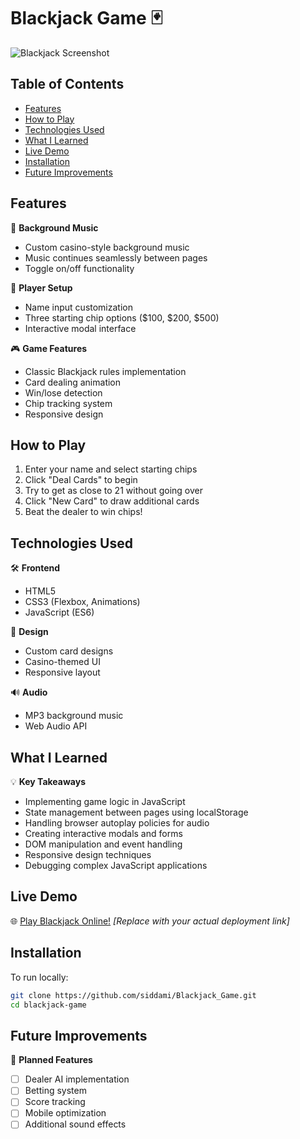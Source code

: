 # Blackjack Game 🃏

![Blackjack Screenshot](./Screenshot.png)

## Table of Contents

- [Features](#features)
- [How to Play](#how-to-play)
- [Technologies Used](#technologies-used)
- [What I Learned](#what-i-learned)
- [Live Demo](#live-demo)
- [Installation](#installation)
- [Future Improvements](#future-improvements)

## Features

🎵 **Background Music**
- Custom casino-style background music
- Music continues seamlessly between pages
- Toggle on/off functionality

👤 **Player Setup**
- Name input customization
- Three starting chip options ($100, $200, $500)
- Interactive modal interface

🎮 **Game Features**
- Classic Blackjack rules implementation
- Card dealing animation
- Win/lose detection
- Chip tracking system
- Responsive design

## How to Play

1. Enter your name and select starting chips
2. Click "Deal Cards" to begin
3. Try to get as close to 21 without going over
4. Click "New Card" to draw additional cards
5. Beat the dealer to win chips!

## Technologies Used

🛠 **Frontend**
- HTML5
- CSS3 (Flexbox, Animations)
- JavaScript (ES6)

🎨 **Design**
- Custom card designs
- Casino-themed UI
- Responsive layout

🔊 **Audio**
- MP3 background music
- Web Audio API

## What I Learned

💡 **Key Takeaways**

- Implementing game logic in JavaScript
- State management between pages using localStorage
- Handling browser autoplay policies for audio
- Creating interactive modals and forms
- DOM manipulation and event handling
- Responsive design techniques
- Debugging complex JavaScript applications

## Live Demo

🌐 [Play Blackjack Online!](https://your-deployed-link.com)
*[Replace with your actual deployment link]*

## Installation
To run locally:

```bash
git clone https://github.com/siddami/Blackjack_Game.git
cd blackjack-game
```

## Future Improvements

🚀 **Planned Features**

- [ ] Dealer AI implementation
- [ ] Betting system
- [ ] Score tracking
- [ ] Mobile optimization
- [ ] Additional sound effects
